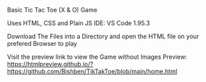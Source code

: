 ﻿Basic Tic Tac Toe (X & O) Game

Uses HTML, CSS and Plain JS
IDE: VS Code 1.95.3

Download The Files into a Directory and open the HTML file on your prefered Browser to play

Visit the preview link to view the Game without Images
Preview: https://htmlpreview.github.io/?https://github.com/Bishben/TikTakToe/blob/main/home.html
